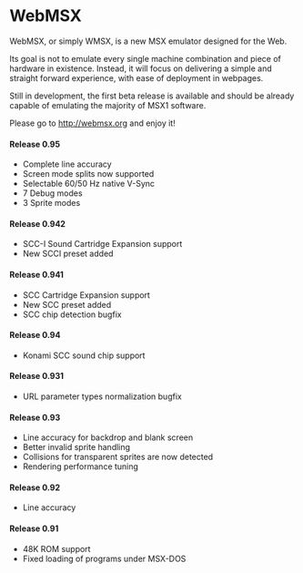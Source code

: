 # WebMSX

WebMSX, or simply WMSX, is a new MSX emulator designed for the Web.

Its goal is not to emulate every single machine combination and piece of hardware in existence. 
Instead, it will focus on delivering a simple and straight forward experience, with ease of deployment in webpages.

Still in development, the first beta release is available and should be already capable of emulating the majority of MSX1 software.

Please go to http://webmsx.org and enjoy it!

#### Release 0.95

- Complete line accuracy
- Screen mode splits now supported
- Selectable 60/50 Hz native V-Sync
- 7 Debug modes
- 3 Sprite modes

#### Release 0.942
- SCC-I Sound Cartridge Expansion support
- New SCCI preset added

#### Release 0.941
- SCC Cartridge Expansion support
- New SCC preset added
- SCC chip detection bugfix

#### Release 0.94
- Konami SCC sound chip support

#### Release 0.931
- URL parameter types normalization bugfix

#### Release 0.93
- Line accuracy for backdrop and blank screen
- Better invalid sprite handling
- Collisions for transparent sprites are now detected
- Rendering performance tuning

#### Release 0.92
- Line accuracy

#### Release 0.91
- 48K ROM support
- Fixed loading of programs under MSX-DOS


